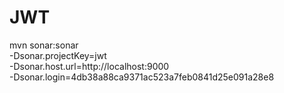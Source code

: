# JWT



mvn sonar:sonar \
  -Dsonar.projectKey=jwt \
  -Dsonar.host.url=http://localhost:9000 \
  -Dsonar.login=4db38a88ca9371ac523a7feb0841d25e091a28e8